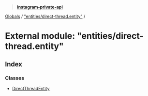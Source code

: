 > **[instagram-private-api](../README.md)**

[Globals](../globals.md) / ["entities/direct-thread.entity"](_entities_direct_thread_entity_.md) /

# External module: "entities/direct-thread.entity"

## Index

### Classes

* [DirectThreadEntity](../classes/_entities_direct_thread_entity_.directthreadentity.md)